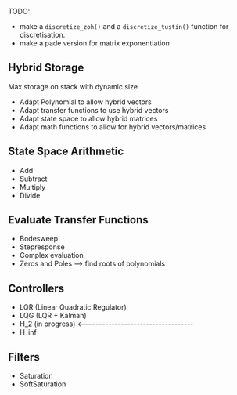 
TODO:
- make a `discretize_zoh()` and a `discretize_tustin()` function for discretisation.
- make a pade version for matrix exponentiation

Hybrid Storage
--------------
Max storage on stack with dynamic size
- Adapt Polynomial to allow hybrid vectors
- Adapt transfer functions to use hybrid vectors
- Adapt state space to allow hybrid matrices
- Adapt math functions to allow for hybrid vectors/matrices

State Space Arithmetic
----------------------
- Add
- Subtract
- Multiply
- Divide

Evaluate Transfer Functions
---------------------------
- Bodesweep
- Stepresponse
- Complex evaluation
- Zeros and Poles --> find roots of polynomials

Controllers
-----------
- LQR (Linear Quadratic Regulator)
- LQG (LQR + Kalman)
- H_2 (in progress) <----------------------------------
- H_inf

Filters
-------
- Saturation
- SoftSaturation
